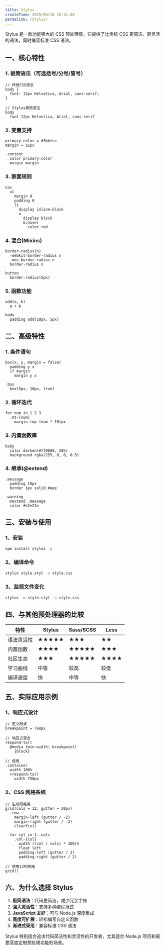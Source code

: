 ```yaml
---
title: Stylus
createTime: 2025/04/16 18:31:46
permalink: /Stylus/
---
```


Stylus 是一款功能强大的 CSS 预处理器，它提供了比传统 CSS 更简洁、更灵活的语法，同时兼容标准 CSS 语法。

## 一、核心特性

### 1. 极简语法（可选括号/分号/冒号）

```stylus
// 传统CSS语法
body {
  font: 12px Helvetica, Arial, sans-serif;
}

// Stylus极简语法
body
  font 12px Helvetica, Arial, sans-serif
```

### 2. 变量支持

```stylus
primary-color = #3bbfce
margin = 16px

.content
  color primary-color
  margin margin
```

### 3. 嵌套规则

```stylus
nav
  ul
    margin 0
    padding 0
    li
      display inline-block
      a
        display block
        &:hover
          color red
```

### 4. 混合(Mixins)

```stylus
border-radius(n)
  -webkit-border-radius n
  -moz-border-radius n
  border-radius n

button
  border-radius(5px)
```

### 5. 函数功能

```stylus
add(a, b)
  a + b

body
  padding add(10px, 5px)
```

## 二、高级特性

### 1. 条件语句

```stylus
box(x, y, margin = false)
  padding y x
  if margin
    margin y x

.box
  box(5px, 10px, true)
```

### 2. 循环迭代

```stylus
for num in 1 2 3
  .mt-{num}
    margin-top (num * 10)px
```

### 3. 内置函数库

```stylus
body
  color darken(#ff0000, 20%)
  background rgba(255, 0, 0, 0.5)
```

### 4. 继承(@extend)

```stylus
.message
  padding 10px
  border 1px solid #eee

.warning
  @extend .message
  color #e2e21e
```

## 三、安装与使用

### 1、安装

```bash
npm install stylus -g
```

### 2、编译命令

```bash
stylus style.styl -o style.css
```

### 3、监视文件变化

```bash
stylus -w style.styl -o style.css
```

## 四、与其他预处理器的比较

| 特性       | Stylus | Sass/SCSS | Less |
| ---------- | ------ | --------- | ---- |
| 语法灵活性 | ★★★★★  | ★★★       | ★★   |
| 内置函数   | ★★★★   | ★★★★★     | ★★★  |
| 社区生态   | ★★★    | ★★★★★     | ★★★★ |
| 学习曲线   | 中等   | 较高      | 较低 |
| 编译速度   | 快     | 中等      | 快   |

## 五、实际应用示例

### 1、响应式设计

```stylus
// 定义断点
breakpoint = 768px

// 响应式混合
respond-to()
  @media (min-width: breakpoint)
    {block}

// 使用
.container
  width 100%
  +respond-to()
    width 750px
```

### 2、CSS 网格系统

```stylus
// 生成网格类
grid(cols = 12, gutter = 20px)
  .row
    margin-left (gutter / -2)
    margin-right (gutter / -2)
    clearfix()

  for col in 1..cols
    .col-{col}
      width ((col / cols) * 100)%
      float left
      padding-left (gutter / 2)
      padding-right (gutter / 2)

// 使用12列网格
grid()
```

## 六、为什么选择 Stylus

1. **极简语法**：代码更简洁，减少冗余字符
2. **强大灵活性**：支持多种编程范式
3. **JavaScript 友好**：可与 Node.js 深度集成
4. **高度可扩展**：轻松编写自定义函数
5. **渐进式采用**：兼容标准 CSS 语法

Stylus 特别适合追求代码简洁性和灵活性的开发者，尤其适合 Node.js 项目和需要高度定制预处理功能的场景。
